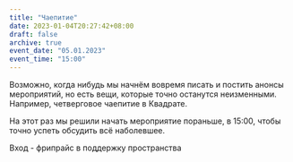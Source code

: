 ```yaml
---
title: "Чаепитие"
date: 2023-01-04T20:27:42+08:00
draft: false
archive: true
event_date: "05.01.2023"
event_time: "15:00"
---
```

Возможно, когда нибудь мы начнём вовремя писать и постить анонсы мероприятий, но есть вещи, которые точно останутся неизменными. Например, четверговое чаепитие в Квадрате. 

На этот раз мы решили начать мероприятие пораньше, в 15:00, чтобы точно успеть обсудить всё наболевшее.

Вход - фрипрайс в поддержку пространства